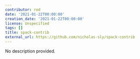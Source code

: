 ```yaml
---
contributor: rod
date: '2021-01-22T00:00:00'
creation_date: '2021-01-22T00:00:00'
license: Unspecified
tags: []
title: spack-contrib
external_url: https://github.com/nicholas-sly/spack-contrib
---
```


No description provided.
